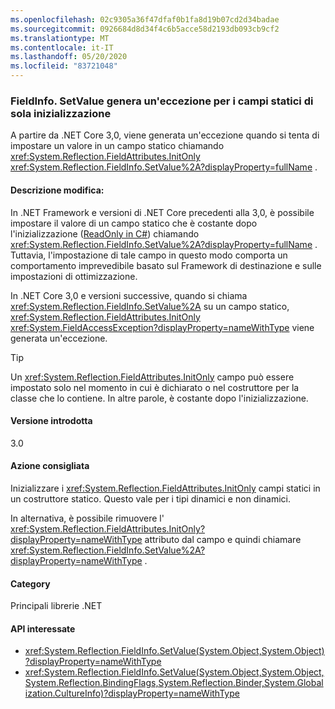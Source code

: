 ```yaml
---
ms.openlocfilehash: 02c9305a36f47dfaf0b1fa8d19b07cd2d34badae
ms.sourcegitcommit: 0926684d8d34f4c6b5acce58d2193db093cb9cf2
ms.translationtype: MT
ms.contentlocale: it-IT
ms.lasthandoff: 05/20/2020
ms.locfileid: "83721048"
---
```

### <a name="fieldinfosetvalue-throws-exception-for-static-init-only-fields"></a>FieldInfo. SetValue genera un'eccezione per i campi statici di sola inizializzazione

A partire da .NET Core 3,0, viene generata un'eccezione quando si tenta di impostare un valore in un campo statico chiamando <xref:System.Reflection.FieldAttributes.InitOnly> <xref:System.Reflection.FieldInfo.SetValue%2A?displayProperty=fullName> .

#### <a name="change-description"></a>Descrizione modifica:

In .NET Framework e versioni di .NET Core precedenti alla 3,0, è possibile impostare il valore di un campo statico che è costante dopo l'inizializzazione ([ReadOnly in C#](~/docs/csharp/language-reference/keywords/readonly.md)) chiamando <xref:System.Reflection.FieldInfo.SetValue%2A?displayProperty=fullName> . Tuttavia, l'impostazione di tale campo in questo modo comporta un comportamento imprevedibile basato sul Framework di destinazione e sulle impostazioni di ottimizzazione.

In .NET Core 3,0 e versioni successive, quando si chiama <xref:System.Reflection.FieldInfo.SetValue%2A> su un campo statico, <xref:System.Reflection.FieldAttributes.InitOnly> <xref:System.FieldAccessException?displayProperty=nameWithType> viene generata un'eccezione.

> [!TIP]
> Un <xref:System.Reflection.FieldAttributes.InitOnly> campo può essere impostato solo nel momento in cui è dichiarato o nel costruttore per la classe che lo contiene. In altre parole, è costante dopo l'inizializzazione.

#### <a name="version-introduced"></a>Versione introdotta

3.0

#### <a name="recommended-action"></a>Azione consigliata

Inizializzare i <xref:System.Reflection.FieldAttributes.InitOnly> campi statici in un costruttore statico. Questo vale per i tipi dinamici e non dinamici.

In alternativa, è possibile rimuovere l' <xref:System.Reflection.FieldAttributes.InitOnly?displayProperty=nameWithType> attributo dal campo e quindi chiamare <xref:System.Reflection.FieldInfo.SetValue%2A?displayProperty=nameWithType> .

#### <a name="category"></a>Category

Principali librerie .NET

#### <a name="affected-apis"></a>API interessate

- <xref:System.Reflection.FieldInfo.SetValue(System.Object,System.Object)?displayProperty=nameWithType>
- <xref:System.Reflection.FieldInfo.SetValue(System.Object,System.Object,System.Reflection.BindingFlags,System.Reflection.Binder,System.Globalization.CultureInfo)?displayProperty=nameWithType>

<!--

#### Affected APIs

- `M:System.Reflection.FieldInfo.SetValue(System.Object,System.Object)`
- `M:System.Reflection.FieldInfo.SetValue(System.Object,System.Object,System.Reflection.BindingFlags,System.Reflection.Binder,System.Globalization.CultureInfo)`

-->
